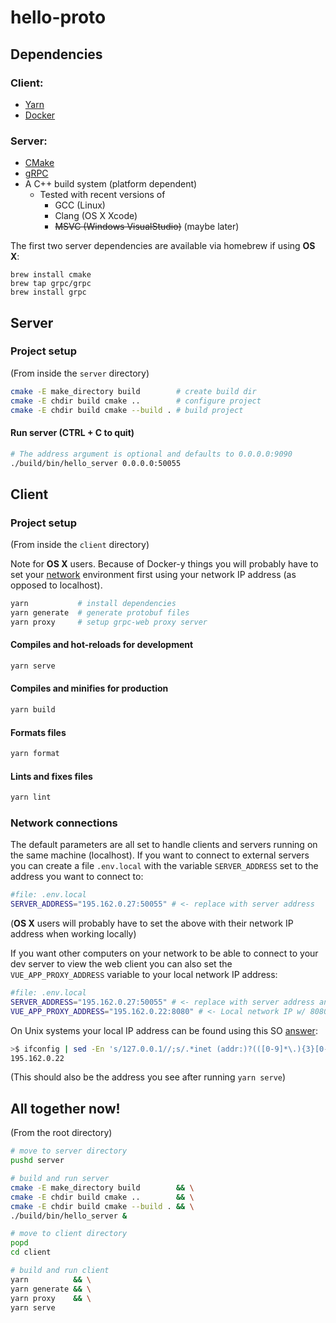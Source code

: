 # hello-proto

## Dependencies

### Client:

- [Yarn](https://yarnpkg.com/lang/en/docs/install)
- [Docker](https://docs.docker.com/install/)

### Server:

- [CMake](https://cmake.org/download/)
- [gRPC](https://github.com/grpc/grpc/blob/master/BUILDING.md)
- A C++ build system (platform dependent)
  - Tested with recent versions of
    - GCC (Linux)
    - Clang (OS X Xcode)
    - ~~MSVC (Windows VisualStudio)~~ (maybe later)

The first two server dependencies are available via homebrew if using **OS X**:

```
brew install cmake
brew tap grpc/grpc
brew install grpc
```

## Server

### Project setup

(From inside the `server` directory)

```bash
cmake -E make_directory build        # create build dir
cmake -E chdir build cmake ..        # configure project
cmake -E chdir build cmake --build . # build project
```

#### Run server (CTRL + C to quit)

```bash
# The address argument is optional and defaults to 0.0.0.0:9090
./build/bin/hello_server 0.0.0.0:50055
```

## Client

### Project setup

(From inside the `client` directory)

Note for **OS X** users. Because of Docker-y things you will probably have to set your [network](#network-connections) environment first using your network IP address (as opposed to localhost).

```bash
yarn           # install dependencies
yarn generate  # generate protobuf files
yarn proxy     # setup grpc-web proxy server
```

#### Compiles and hot-reloads for development

```bash
yarn serve
```

#### Compiles and minifies for production

```bash
yarn build
```

#### Formats files

```bash
yarn format
```

#### Lints and fixes files

```bash
yarn lint
```

### Network connections

The default parameters are all set to handle clients and servers running on the same machine (localhost). If you want to connect to external servers you can create a file `.env.local` with the variable `SERVER_ADDRESS` set to the address you want to connect to:

```bash
#file: .env.local
SERVER_ADDRESS="195.162.0.27:50055" # <- replace with server address

```

(**OS X** users will probably have to set the above with their network IP address when working locally)

If you want other computers on your network to be able to connect to your dev server to view the web client you can also set the `VUE_APP_PROXY_ADDRESS` variable to your local network IP address:

```bash
#file: .env.local
SERVER_ADDRESS="195.162.0.27:50055" # <- replace with server address and port
VUE_APP_PROXY_ADDRESS="195.162.0.22:8080" # <- Local network IP w/ 8080 port

```

On Unix systems your local IP address can be found using this SO [answer](https://stackoverflow.com/a/13322549/4832835):

```bash
>$ ifconfig | sed -En 's/127.0.0.1//;s/.*inet (addr:)?(([0-9]*\.){3}[0-9]*).*/\2/p'
195.162.0.22
```

(This should also be the address you see after running `yarn serve`)

## All together now!

(From the root directory)

```bash
# move to server directory
pushd server

# build and run server
cmake -E make_directory build        && \
cmake -E chdir build cmake ..        && \
cmake -E chdir build cmake --build . && \
./build/bin/hello_server &

# move to client directory
popd
cd client

# build and run client
yarn          && \
yarn generate && \
yarn proxy    && \
yarn serve

```
